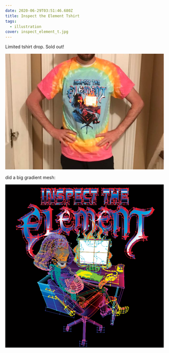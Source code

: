 ```yaml
---
date: 2020-06-29T03:51:46.680Z
title: Inspect the Element Tshirt
tags:
  - illustration
cover: inspect_element_t.jpg
---
```

Limited tshirt drop. Sold out!

![tshirt](inspect_element_t2.jpg "tshirt")

did a big gradient mesh:

![gradient mesh](for-web2.jpg "gradient mesh")
